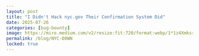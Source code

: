 ```yaml
---
layout: post
title: "I Didn't Hack nyc.gov Their Confirmation System Did"
date: 2025-07-26
categories: [bug-bounty]
image: https://miro.medium.com/v2/resize:fit:720/format:webp/1*1z4XmksriTvjNurI08XPAA.jpeg
permalink: /blog/NYC-D0WN
locked: true
---
```

